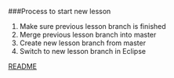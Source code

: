 ###Process to start new lesson

1. Make sure previous lesson branch is finished
2. Merge previous lesson branch into master
3. Create new lesson branch from master
4. Switch to new lesson branch in Eclipse

[README](./README.md)
